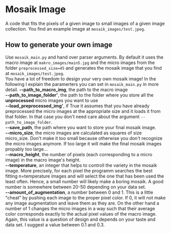 # Mosaik Image
A code that fits the pixels of a given image to small images of a given image collection. You find an example image at `mosaik_images/test.jpeg`.

## How to generate your own image
Use `mosaik_main.py` and hand over parser arguments. By default it uses the macro image at `makro_images/main5.jpg` and the micro images
from the folder `preprocessed_size=45` and generates the mosaik image that you find at `mosaik_images/test.jpeg`. 
<br/>
You have a lot of freedom to design your very own mosaik image! In the following I explain the paramerters you can set in `mosaik_main.py` in more detail.
**--path_to_macro_img**, the path to the macro image
<br/>
**--path_to_image_folder'**, the path to the folder where you store all the **unprocessed** micro images you want to use
<br/>
**--load_preprocessed_img'**, if True it assumes that you have already preprocessed the micro images at the appropriate size and it loads it from that folder. In that case you don't need care about the argument `--path_to_image_folder`.
<br/>
**--save_path**, the path where you want to store your final mosaik image.
<br/>
**--micro_size**, the micro images are calculated as squares of size micro_size. Don't make it too small because otherwise you don't recognize the micro images anymore. If too large it will make the final mosaik images propably too large...
<br/>
**--macro_height**, the number of pixels (each corresponding to a micro image) in the macro image's height.
<br/>
**--temperature**, an integer that helps to controll the variety in the mosaik image. More precisely, for each pixel the programm searches the best fitting n=temperature images and will select the one that has been used the least often. Hence, a small number will likely make a boring mosaik. A good number is somewhere between 20-50 depending on your data set.
<br/>
**--amount_of_augmentation**, a number between 0 and 1. This is a little "cheat" by pushing each image to the proper pixel color. If 0, it will not make any image augmentation and leave them as they are. On the other hand a number of 1 changes the micro images in a way such that their average color corresponds exactly to the actual pixel values of the macro image. Again, this value is a question of design and depends on your taste and data set. I suggest a value between 0.1 and 0.3.
